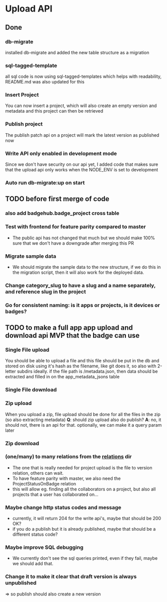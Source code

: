 # Upload API

## Done

### db-migrate

installed db-migrate and added the new table structure as a migration

### sql-tagged-template

all sql code is now using sql-tagged-templates which helps with readability, README.md was also updated for this

### Insert Project

You can now insert a project, which will also create an empty version and metadata and this project can then be retrieved

### Publish project

The publish patch api on a project will mark the latest version as published now

### Write API only enabled in development mode

Since we don't have security on our api yet, I added code that makes sure that the upload api only works when the NODE_ENV is set to development

### Auto run db-migrate:up on start

## TODO before first merge of code

### also add badgehub.badge_project cross table

### Test with frontend for feature parity compared to master

- The public api has not changed that much but we should make 100% sure that we don't have a downgrade after merging this PR

### Migrate sample data

- We should migrate the sample data to the new structure, if we do this in the migration script, then it will also work for the deployed data.

### Change category_slug to have a slug and a name separately, and reference slug in the project

### Go for consistent naming: is it apps or projects, is it devices or badges?

## TODO to make a full app app upload and download api MVP that the badge can use

### Single File upload

You should be able to upload a file and this file should be put in the db and stored on disk using it's hash as the filename, like git does it, so also with 2-letter subdirs ideally.
if the file path is /metadata.json, then data should be extracted and filled in on the app_metadata_jsons table

### Single File download

### Zip upload

When you upload a zip, file upload should be done for all the files in the zip (so also extracting metadata)
**Q**: should zip upload also do publish?
**A**: no, it should not, there is an api for that. optionally, we can make it a query param later

### Zip download

### (one/many) to many relations from the [relations](src/db/models/app/relations) dir

- The one that is really needed for project upload is the file to version relation, others can wait.
- To have feature parity with master, we also need the ProjectStatusOnBadge relation
- this will allow eg. finding all the collaborators on a project, but also all projects that a user has collaborated on...

### Maybe change http status codes and message

- currently, it will return 204 for the write api's, maybe that should be 200 OK?
- if you do a publish but it is already published, maybe that should be a different status code?

### Maybe improve SQL debugging

- We currently don't see the sql queries printed, even if they fail, maybe we should add that.

### Change it to make it clear that draft version is always unpublished

=> so publish should also create a new version
